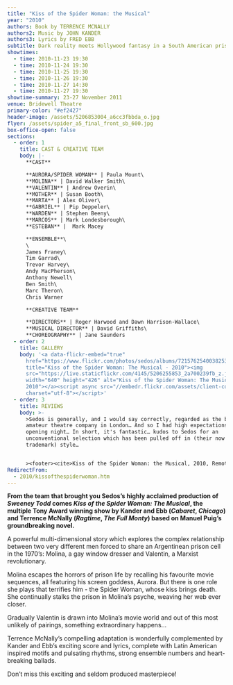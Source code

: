 ```yaml
---
title: "Kiss of the Spider Woman: the Musical"
year: "2010"
authors: Book by TERRENCE MCNALLY
authors2: Music by JOHN KANDER
authors3: Lyrics by FRED EBB
subtitle: Dark reality meets Hollywood fantasy in a South American prison cell
showtimes:
  - time: 2010-11-23 19:30
  - time: 2010-11-24 19:30
  - time: 2010-11-25 19:30
  - time: 2010-11-26 19:30
  - time: 2010-11-27 14:30
  - time: 2010-11-27 19:30
showtime-summary: 23-27 November 2011
venue: Bridewell Theatre
primary-color: "#ef2427"
header-image: /assets/5206853004_a6cc3fbbda_o.jpg
flyer: /assets/spider_a5_final_front_sb_600.jpg
box-office-open: false
sections:
  - order: 1
    title: CAST & CREATIVE TEAM
    body: |-
      **CAST**

      **AURORA/SPIDER WOMAN** | Paula Mount\
      **MOLINA** | David Walker Smith\
      **VALENTIN** | Andrew Overin\
      **MOTHER** | Susan Booth\
      **MARTA** | Alex Oliver\
      **GABRIEL** | Pip Deppeler\
      **WARDEN** | Stephen Beeny\
      **MARCOS** | Mark Londesborough\
      **ESTEBAN** |  Mark Macey

      **ENSEMBLE**\
      \
      James Franey\
      Tim Garrad\
      Trevor Harvey\
      Andy MacPherson\
      Anthony Newell\
      Ben Smith\
      Marc Theron\
      Chris Warner

      **CREATIVE TEAM**

      **DIRECTORS** | Roger Harwood and Dawn Harrison-Wallace\
      **MUSICAL DIRECTOR** | David Griffiths\
      **CHOREOGRAPHY** | Jane Saunders
  - order: 2
    title: GALLERY
    body: '<a data-flickr-embed="true"
      href="https://www.flickr.com/photos/sedos/albums/72157625400382532"
      title="Kiss of the Spider Woman: The Musical - 2010"><img
      src="https://live.staticflickr.com/4145/5206255853_2a700239fb_z.jpg"
      width="640" height="426" alt="Kiss of the Spider Woman: The Musical -
      2010"></a><script async src="//embedr.flickr.com/assets/client-code.js"
      charset="utf-8"></script>'
  - order: 3
    title: REVIEWS
    body: >-
      >Sedos is generally, and I would say correctly, regarded as the best
      amateur theatre company in London… And so I had high expectations of the
      opening night… In short, it's fantastic… kudos to Sedos for an
      unconventional selection which has been pulled off in (their now
      trademark) style…


      ><footer><cite>Kiss of the Spider Woman: the Musical, 2010, Remote Goat</cite></footer>
RedirectFrom:
  - 2010/kissofthespiderwoman.htm
---
```

**From the team that brought you Sedos’s highly acclaimed production of *Sweeney Todd* comes *Kiss of the Spider Woman: The Musical*, the multiple Tony Award winning show by Kander and Ebb (*Cabaret*, *Chicago*) and Terrence McNally (*Ragtime*, *The Full Monty*) based on Manuel Puig’s groundbreaking novel.**

A powerful multi-dimensional story which explores the complex relationship between two very different men forced to share an Argentinean prison cell in the 1970’s: Molina, a gay window dresser and Valentin, a Marxist revolutionary.

Molina escapes the horrors of prison life by recalling his favourite movie sequences, all featuring his screen goddess, Aurora. But there is one role she plays that terrifies him - the Spider Woman, whose kiss brings death. She continually stalks the prison in Molina’s psyche, weaving her web ever closer.

Gradually Valentin is drawn into Molina’s movie world and out of this most unlikely of pairings, something extraordinary happens…

Terrence McNally’s compelling adaptation is wonderfully complemented by Kander and Ebb’s exciting score and lyrics, complete with Latin American inspired motifs and pulsating rhythms, strong ensemble numbers and heart-breaking ballads.

Don’t miss this exciting and seldom produced masterpiece!